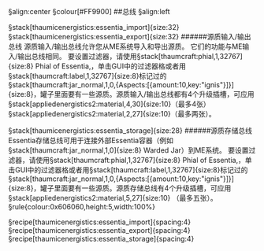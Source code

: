 
§align:center
§colour[#FF9900]
##总线
§align:left

§stack[thaumicenergistics:essentia_import]{size:32} §stack[thaumicenergistics:essentia_export]{size:32}
######源质输入/输出总线
源质输入/输出总线允许您从ME系统导入和导出源质。 它们的功能与ME输入/输出总线相同。 要设置过滤器，请使用§stack[thaumcraft:phial,1,32767]{size:8} Phial of Essentia,，单击GUI中的过滤器格或者用§stack[thaumcraft:label,1,32767]{size:8}标记过的§stack[thaumcraft:jar_normal,1,0,{Aspects:[{amount:10,key:"ignis"}]}]{size:8}，罐子里面要有一些源质。源质输入/输出总线都有4个升级插槽，可应用§stack[appliedenergistics2:material,4,30]{size:10}（最多4张）§stack[appliedenergistics2:material,2,27]{size:10}（最多两张）。

§stack[thaumicenergistics:essentia_storage]{size:28}
######源质存储总线
Essentia存储总线可用于连接外部Essentia容器（例如§stack[thaumcraft:jar_normal,1,0]{size:8} Warded Jar）到ME系统。 要设置过滤器，请使用§stack[thaumcraft:phial,1,32767]{size:8} Phial of Essentia,，单击GUI中的过滤器格或者用§stack[thaumcraft:label,1,32767]{size:8}标记过的§stack[thaumcraft:jar_normal,1,0,{Aspects:[{amount:10,key:"ignis"}]}]{size:8}，罐子里面要有一些源质。源质存储总线有4个升级插槽，可应用§stack[appliedenergistics2:material,5,27]{size:10} （最多五张）。
§rule{colour:0x606060,height:5,width:100%}

§recipe[thaumicenergistics:essentia_import]{spacing:4}§recipe[thaumicenergistics:essentia_export]{spacing:4}§recipe[thaumicenergistics:essentia_storage]{spacing:4}